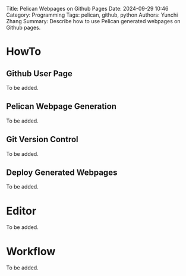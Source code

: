 Title: Pelican Webpages on Github Pages
Date: 2024-09-29 10:46
Category: Programming
Tags: pelican, github, python
Authors: Yunchi Zhang
Summary: Describe how to use Pelican generated webpages on Github pages.

# HowTo

## Github User Page

To be added.

## Pelican Webpage Generation

To be added.

## Git Version Control

To be added.

## Deploy Generated Webpages

To be added.

# Editor

To be added.

# Workflow

To be added.